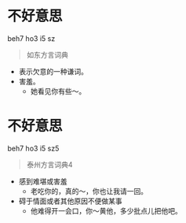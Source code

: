 # 不好意思
beh7 ho3 i5 sz
> 如东方言词典
- 表示欠意的一种谦词。
- 害羞。
  - 她看见你有些～。

# 不好意思
beh7 ho3 i5 sz5
> 泰州方言词典4
- 感到难堪或害羞
  - 老吃你的，真的～，你也让我请一回。
- 碍于情面或者其他原因不便做某事
  - 他难得开一会口，你～黄他，多少批点儿把他吧。
